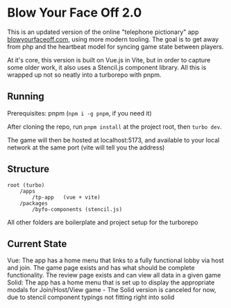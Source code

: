 # Blow Your Face Off 2.0

This is an updated version of the online "telephone pictionary" app [blowyourfaceoff.com](https://blowyourfaceoff.com), using more modern tooling. The goal is to get away from php and the heartbeat model for syncing game state between players.

At it's core, this version is built on Vue.js in Vite, but in order to capture some older work, it also uses a Stencil.js component library. All this is wrapped up not so neatly into a turborepo with pnpm.

## Running

Prerequisites: pnpm (`npm i -g pnpm`, if you need it)

After cloning the repo, run `pnpm install` at the project root, then `turbo dev`. 

The game will then be hosted at localhost:5173, and available to your local network at the same port (vite will tell you the address)

## Structure

```
root (turbo)
    /apps
        /tp-app   (vue + vite)
    /packages
        /byfo-components (stencil.js)
```
All other folders are boilerplate and project setup for the turborepo

## Current State
Vue: The app has a home menu that links to a fully functional lobby via host and join. The game page exists and has what should be complete functionality. The review page exists and can view all data in a given game
Solid: The app has a home menu that is set up to display the appropriate modals for Join/Host/View game
    - The Solid version is canceled for now, due to stencil component typings not fitting right into solid